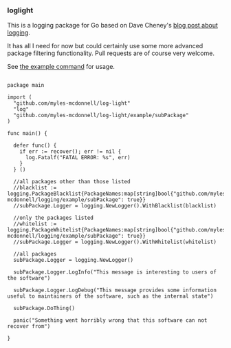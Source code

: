 ### loglight

This is a logging package for Go based on Dave Cheney's [blog post about logging](http://dave.cheney.net/2015/11/05/lets-talk-about-logging).

It has all I need for now but could certainly use some more advanced package filtering functionality.  Pull requests are of course very welcome.

See [the example command](example/) for usage.

```

package main

import (
  "github.com/myles-mcdonnell/log-light"
  "log"
  "github.com/myles-mcdonnell/log-light/example/subPackage"
)

func main() {

  defer func() {
    if err := recover(); err != nil {
      log.Fatalf("FATAL ERROR: %s", err)
    }
  } ()
  
  //all packages other than those listed
  //blacklist := logging.PackageBlacklist{PackageNames:map[string]bool{"github.com/myles-mcdonnell/logging/example/subPackage": true}}
  //subPackage.Logger = logging.NewLogger().WithBlacklist(blacklist)
  
  //only the packages listed
  //whitelist := logging.PackageWhitelist{PackageNames:map[string]bool{"github.com/myles-mcdonnell/logging/example/subPackage": true}}
  //subPackage.Logger = logging.NewLogger().WithWhitelist(whitelist)
  
  //all packages
  subPackage.Logger = logging.NewLogger()
  
  subPackage.Logger.LogInfo("This message is interesting to users of the software")
  
  subPackage.Logger.LogDebug("This message provides some information useful to maintainers of the software, such as the internal state")
  
  subPackage.DoThing()
  
  panic("Something went horribly wrong that this software can not recover from")

}

```



